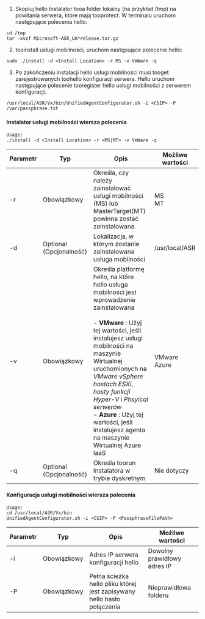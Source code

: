 1. Skopiuj hello Instalator tooa folder lokalny (na przykład /tmp) na powitania serwera, które mają tooprotect. W terminalu uruchom następujące polecenia hello:
  ```
  cd /tmp
  tar -xvzf Microsoft-ASR_UA*release.tar.gz
  ```
2. tooinstall usługi mobilności, uruchom następujące polecenie hello:

  ```
  sudo ./install -d <Install Location> -r MS -v VmWare -q
  ```
3. Po zakończeniu instalacji hello usługi mobilności musi tooget zarejestrowanych toohello konfiguracji serwera. Hello uruchom następujące polecenie tooregister hello usługi mobilności z serwerem konfiguracji.

  ```
  /usr/local/ASR/Vx/bin/UnifiedAgentConfigurator.sh -i <CSIP> -P /var/passphrase.txt
  ```

#### <a name="mobility-service-installer-command-line"></a>Instalator usługi mobilności wiersza polecenia

```
Usage:
./install -d <Install Location> -r <MS|MT> -v VmWare -q
```

|Parametr|Typ|Opis|Możliwe wartości|
|-|-|-|-|
|-r |Obowiązkowy|Określa, czy należy zainstalować usługi mobilności (MS) lub MasterTarget(MT) powinna zostać zainstalowana.|MS </br> MT|
|-d |Optional (Opcjonalność)|Lokalizacja, w którym zostanie zainstalowana usługa mobilności|/usr/local/ASR|
|-v|Obowiązkowy|Określa platformę hello, na które hello usługa mobilności jest wprowadzenie zainstalowana </br> </br>- **VMware** : Użyj tej wartości, jeśli instalujesz usługi mobilności na maszynie Wirtualnej uruchomionych na *VMware vSphere hostach ESXi*, *hosty funkcji Hyper-V* i *Phsyical serwerów* </br> - **Azure** : Użyj tej wartości, jeśli instalujesz agenta na maszynie Wirtualnej Azure IaaS| VMware </br> Azure|
|-q|Optional (Opcjonalność)|Określa toorun Instalatora w trybie dyskretnym| Nie dotyczy|


#### <a name="mobility-service-configuration-command-line"></a>Konfiguracja usługi mobilności wiersza polecenia

```
Usage:
cd /usr/local/ASR/Vx/bin
UnifiedAgentConfigurator.sh -i <CSIP> -P <PassphraseFilePath>
```

|Parametr|Typ|Opis|Możliwe wartości|
|-|-|-|-|
|-i |Obowiązkowy|Adres IP serwera konfiguracji hello|Dowolny prawidłowy adres IP|
|-P |Obowiązkowy|Pełna ścieżka hello pliku której jest zapisywany hello hasło połączenia|Nieprawidłowa folderu|
